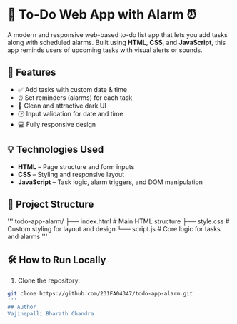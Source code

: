 # 📝 To-Do Web App with Alarm ⏰

A modern and responsive web-based to-do list app that lets you add tasks along with scheduled alarms. Built using **HTML**, **CSS**, and **JavaScript**, this app reminds users of upcoming tasks with visual alerts or sounds.

## 🚀 Features

- ✅ Add tasks with custom date & time
- ⏰ Set reminders (alarms) for each task
- 🎨 Clean and attractive dark UI
- 🕒 Input validation for date and time
- 💻 Fully responsive design



## 💡 Technologies Used

- **HTML** – Page structure and form inputs
- **CSS** – Styling and responsive layout
- **JavaScript** – Task logic, alarm triggers, and DOM manipulation

## 📂 Project Structure
'''
todo-app-alarm/
├── index.html # Main HTML structure
├── style.css # Custom styling for layout and design
└── script.js # Core logic for tasks and alarms
'''


## 🛠️ How to Run Locally

1. Clone the repository:
```bash
git clone https://github.com/231FA04347/todo-app-alarm.git
'''
## Author
Vajinepalli Bharath Chandra
